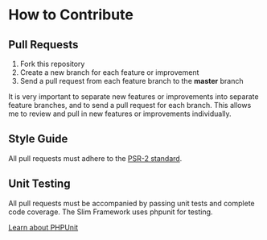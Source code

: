# How to Contribute

## Pull Requests

1. Fork this repository
2. Create a new branch for each feature or improvement
3. Send a pull request from each feature branch to the **master** branch

It is very important to separate new features or improvements into separate 
feature branches, and to send a pull request for each branch. This allows me to 
review and pull in new features or improvements individually.

## Style Guide

All pull requests must adhere to the [PSR-2 standard](https://github.com/php-fig/fig-standards/blob/master/accepted/PSR-2-coding-style-guide.md).

## Unit Testing

All pull requests must be accompanied by passing unit tests and complete code 
coverage. The Slim Framework uses phpunit for testing.

[Learn about PHPUnit](https://github.com/sebastianbergmann/phpunit/)
